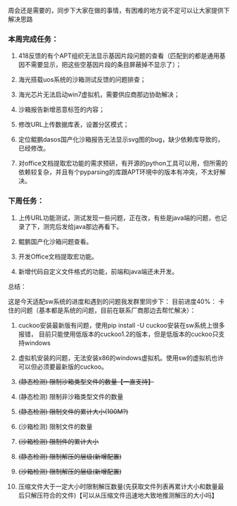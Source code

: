 

周会还是需要的，同步下大家在做的事情，有困难的地方说不定可以让大家提供下解决思路

### 本周完成任务：
1.  418反馈的有个APT组织无法显示基因片段问题的查看（匹配到的都是通用基因不需要显示，把这些空基因片段的条目屏蔽掉不显示了）；
    
2.  海光搭载uos系统的沙箱测试反馈的问题排查；
    
3.  海光芯片无法启动win7虚拟机，需要供应商那边协助解决；
    
4.  沙箱报告新增恶意标签的内容；
    
5.  修改URL上传数据库表，设置分区模式；
    
6.  定位鲲鹏dasos国产化沙箱报告无法显示svg图的bug，缺少依赖库导致的，已经修改。
    
7.  对office文档提取宏功能的需求预研，有开源的python工具可以用，但所需的依赖较复杂，并且有个pyparsing的库跟APT环境中的版本有冲突，不太好解决。

### 下周任务：
1.  上传URL功能测试，测试发现一些问题，正在改，有些是java端的问题，也记录了下，测完后发给java那边再看下。
    
2.  鲲鹏国产化沙箱问题查看。
    
3.  开发Office文档提取宏功能。
    
4. 新增代码自定义文件格式的功能，前端和java端还未开发。


总结：


这是今天适配sw系统的进度和遇到的问题我发群里同步下：
目前进度40%：
卡住的问题（基本都是系统的问题，目前在联系厂商那边去帮忙解决）：
1. cuckoo安装最新版有问题，使用pip install -U cuckoo安装在sw系统上很多报错，
目前只能使用低版本的cuckoo1.2的版本，但是低版本的cuckoo只支持windows
2. 虚拟机安装的问题，无法安装x86的windows虚拟机。使用sw的虚拟机也许可以但必须要最新版的cuckoo。


1.  ~~(静态检测) 限制沙箱类型文件的数量【一直支持】~~
    
2.  (静态检测) 限制非沙箱类型文件的数量
    
3. ~~(静态检测) 限制文件的累计大小(100M?)~~
    
4.  (沙箱检测) 限制文件的数量
    
5.  ~~(沙箱检测) 限制件的累计大小~~
    
6.  ~~(静态检测) 限制解压的层级(新增配置)~~
    
7.  ~~(沙箱检测) 限制解压的层级(新增配置)~~
    
8.  压缩文件大于一定大小时限制解压数量(先获取文件列表再累计大小和数量最后只解压符合的文件)【可以从压缩文件迅速地大致地推测解压的大小吗】

